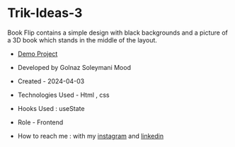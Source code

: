 # Trik-Ideas-3
Book Flip contains a simple design with black backgrounds and a picture of a 3D book which stands in the middle of the layout.
- [Demo Project]()

- Developed by Golnaz Soleymani Mood

- Created - 2024-04-03

- Technologies Used - Html , css

- Hooks Used : useState 

- Role - Frontend

- How to reach me : with my [instagram](https://www.instagram.com/Soleymani_golnaz_web) and [linkedin](https://www.linkedin.com/in/Golnaz-Soleymani-Mood)
